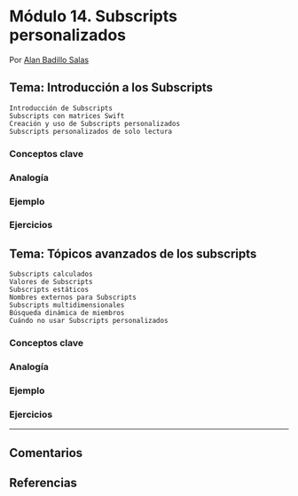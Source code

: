 # Módulo 14. Subscripts personalizados

Por [Alan Badillo Salas](https://www.nomadacode.com)

## Tema: Introducción a los Subscripts

    Introducción de Subscripts
    Subscripts con matrices Swift
    Creación y uso de Subscripts personalizados
    Subscripts personalizados de solo lectura

### Conceptos clave

### Analogía

### Ejemplo

### Ejercicios

## Tema: Tópicos avanzados de los subscripts

    Subscripts calculados
    Valores de Subscripts
    Subscripts estáticos
    Nombres externos para Subscripts
    Subscripts multidimensionales
    Búsqueda dinámica de miembros
    Cuándo no usar Subscripts personalizados

### Conceptos clave

### Analogía

### Ejemplo

### Ejercicios

---

## Comentarios

## Referencias
